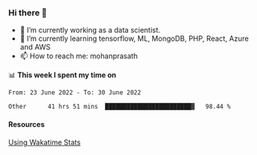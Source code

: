 ### Hi there 👋

- 🔭 I’m currently working as a data scientist.
- 🌱 I’m currently learning tensorflow, ML, MongoDB, PHP, React, Azure and AWS
- 📫 How to reach me: mohanprasath

📊 **This week I spent my time on**
<!--START_SECTION:waka-->

```text
From: 23 June 2022 - To: 30 June 2022

Other      41 hrs 51 mins  ████████████████████████▓   98.44 %
```

<!--END_SECTION:waka-->

#### Resources
[Using Wakatime Stats](https://github.com/marketplace/actions/waka-readme)
